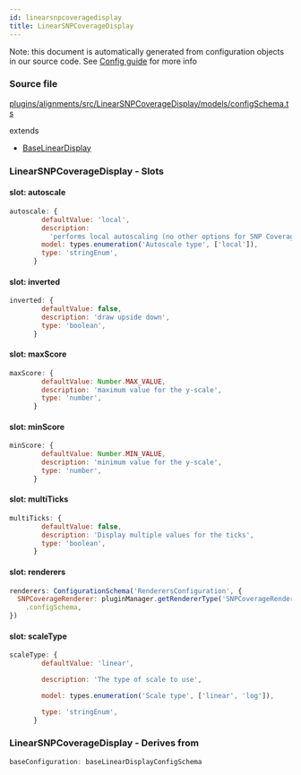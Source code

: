 ```yaml
---
id: linearsnpcoveragedisplay
title: LinearSNPCoverageDisplay
---
```


Note: this document is automatically generated from configuration objects in our
source code. See [Config guide](/docs/config_guide) for more info

### Source file

[plugins/alignments/src/LinearSNPCoverageDisplay/models/configSchema.ts](https://github.com/GMOD/jbrowse-components/blob/main/plugins/alignments/src/LinearSNPCoverageDisplay/models/configSchema.ts)

extends

- [BaseLinearDisplay](../baselineardisplay)

### LinearSNPCoverageDisplay - Slots

#### slot: autoscale

```js
autoscale: {
        defaultValue: 'local',
        description:
          'performs local autoscaling (no other options for SNP Coverage available)',
        model: types.enumeration('Autoscale type', ['local']),
        type: 'stringEnum',
      }
```

#### slot: inverted

```js
inverted: {
        defaultValue: false,
        description: 'draw upside down',
        type: 'boolean',
      }
```

#### slot: maxScore

```js
maxScore: {
        defaultValue: Number.MAX_VALUE,
        description: 'maximum value for the y-scale',
        type: 'number',
      }
```

#### slot: minScore

```js
minScore: {
        defaultValue: Number.MIN_VALUE,
        description: 'minimum value for the y-scale',
        type: 'number',
      }
```

#### slot: multiTicks

```js
multiTicks: {
        defaultValue: false,
        description: 'Display multiple values for the ticks',
        type: 'boolean',
      }
```

#### slot: renderers

```js
renderers: ConfigurationSchema('RenderersConfiguration', {
  SNPCoverageRenderer: pluginManager.getRendererType('SNPCoverageRenderer')
    .configSchema,
})
```

#### slot: scaleType

```js
scaleType: {
        defaultValue: 'linear',

        description: 'The type of scale to use',

        model: types.enumeration('Scale type', ['linear', 'log']),

        type: 'stringEnum',
      }
```

### LinearSNPCoverageDisplay - Derives from

```js
baseConfiguration: baseLinearDisplayConfigSchema
```

